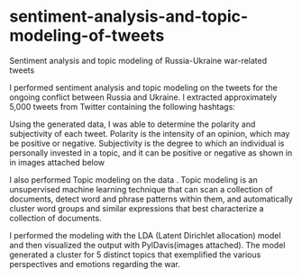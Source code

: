 # sentiment-analysis-and-topic-modeling-of-tweets
Sentiment analysis and topic modeling of Russia-Ukraine war-related tweets

I performed sentiment analysis and topic modeling on the tweets for the ongoing conflict between Russia and Ukraine. I extracted approximately 5,000 tweets from Twitter containing the following hashtags:


Using the generated data, I was able to determine the polarity and subjectivity of each tweet. Polarity is the intensity of an opinion, which may be positive or negative. Subjectivity is the degree to which an individual is personally invested in a topic, and it can be positive or negative as shown in in images attached below

I also performed Topic modeling on the data . Topic modeling is an unsupervised machine learning technique that can scan a collection of documents, detect word and phrase patterns within them, and automatically cluster word groups and similar expressions that best characterize a collection of documents.

I performed the modeling with the LDA (Latent Dirichlet allocation) model and then visualized the output with PylDavis(images attached). The model generated a cluster for 5 distinct topics that exemplified the various perspectives and emotions regarding the war.
